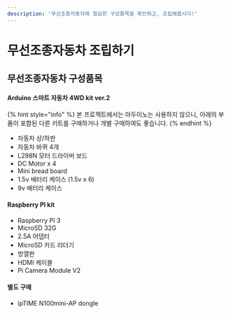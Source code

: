```yaml
---
description: '무선조종자동차에 필요한 구성품목을 확인하고, 조립해봅시다!'
---
```


# 무선조종자동차 조립하기

## 무선조종자동차 구성품목

#### Arduino 스마트 자동차 4WD kit ver.2 

{% hint style="info" %}
본 프로젝트에서는 아두이노는 사용하지 않으니, 아래의 부품이 포함된 다른 키트를 구매하거나 개별 구매하여도 좋습니다.
{% endhint %}

* 자동차 상/하판
* 자동차 바퀴  4개
* L298N 모터 드라이버 보드
* DC Motor x 4
* Mini bread board
* 1.5v 배터리 케이스 \(1.5v x 6\)
* 9v 배터리 케이스

#### Raspberry PI kit

* Raspberry PI 3
* MicroSD 32G
* 2.5A 어댑터
*  MicroSD 카드 리더기
* 방열판
* HDMI 케이블
* Pi Camera Module V2

#### 별도 구매

* ipTIME N100mini-AP dongle

